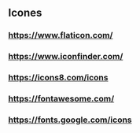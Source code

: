 ## Icones
### https://www.flaticon.com/
### https://www.iconfinder.com/
### https://icons8.com/icons
### https://fontawesome.com/
### https://fonts.google.com/icons
